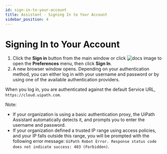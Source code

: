 ```yaml
---
id: sign-in-to-your-account
title: Assistant - Signing In to Your Account
sidebar_position: 4
---
```

# Signing In to Your Account

1. Click the **Sign in** button from the main window or click ![docs image](https://documentationpicturerepo.blob.core.windows.net/screenshots/screenshots/Robot%20+%20Assistant%2020.8/icon.png) to open the **Preferences** menu, then click **Sign In**.
2. A new browser window opens. Depending on your authentication method, you can either log in with your username and password
   or by using one of the available authentication providers.

When you log in, you are authenticated against the default Service URL, `https://cloud.uipath.com`.

Note:

* If your organization is using a basic authentication proxy, the UiPath Assistant automatically detects it, and prompts you
  to enter the username and password.
* If your organization defined a trusted IP range using access policies, and your IP falls outside this range, you will be prompted
  with the following error message: `UiPath Robot Error. Response status code does not indicate success: 403 (Forbidden)`.